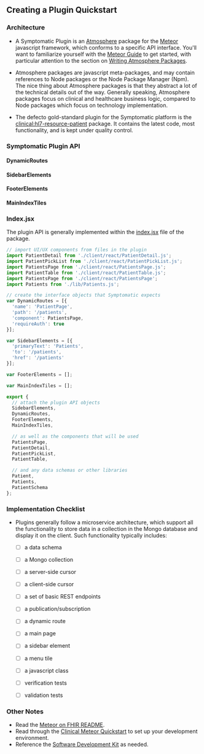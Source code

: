 ## Creating a Plugin Quickstart  

### Architecture  
- A Symptomatic Plugin is an [Atmosphere](https://atmospherejs.com) package for the [Meteor](https://www.meteor.com/) javascript framework, which conforms to a specific API interface.  You'll want to familiarize yourself with the [Meteor Guide](https://guide.meteor.com/) to get started, with particular attention to the section on [Writing Atmosphere Packages](https://guide.meteor.com/writing-atmosphere-packages.html).

- Atmosphere packages are javascript meta-packages, and may contain references to Node packages or the Node Package Manager (Npm).  The nice thing about Atmosphere packages is that they abstract a lot of the technical details out of the way.  Generally speaking, Atmosphere packages focus on clinical and healthcare business logic, compared to Node packages which focus on technology implementation.

- The defecto gold-standard plugin for the Symptomatic platform is the [clinical:hl7-resource-patient](https://github.com/clinical-meteor/hl7-resource-patient) package. It contains the latest code, most functionality, and is kept under quality control.  


### Symptomatic Plugin API  

#### DynamicRoutes
 
#### SidebarElements

#### FooterElements

#### MainIndexTiles

### Index.jsx  

The plugin API is generally implemented within the [index.jsx](https://github.com/clinical-meteor/hl7-resource-patient/blob/master/index.jsx) file of the package.  


```js
// import UI/UX components from files in the plugin
import PatientDetail from './client/react/PatientDetail.js';
import PatientPickList from './client/react/PatientPickList.js';
import PatientsPage from './client/react/PatientsPage.js';
import PatientTable from './client/react/PatientTable.js';
import PatientsPage from './client/react/PatientsPage';
import Patients from './lib/Patients.js';

// create the interface objects that Symptomatic expects
var DynamicRoutes = [{
  'name': 'PatientPage',
  'path': '/patients',
  'component': PatientsPage,
  'requireAuth': true
}];

var SidebarElements = [{
  'primaryText': 'Patients',
  'to': '/patients',
  'href': '/patients'
}];

var FooterElements = [];

var MainIndexTiles = [];

export { 
  // attach the plugin API objects
  SidebarElements, 
  DynamicRoutes, 
  FooterElements, 
  MainIndexTiles,

  // as well as the components that will be used
  PatientsPage,
  PatientDetail,
  PatientPickList,
  PatientTable,

  // and any data schemas or other libraries
  Patient,
  Patients,
  PatientSchema
};
```

### Implementation Checklist  
- Plugins generally follow a microservice architecture, which support all the functionality to store data in a collection in the Mongo database and display it on the client.  Such functionality typically includes:
    - [ ] a data schema
    - [ ] a Mongo collection
    - [ ] a server-side cursor
    - [ ] a client-side cursor
    - [ ] a set of basic REST endpoints
    - [ ] a publication/subscription
    - [ ] a dynamic route
    - [ ] a main page
    - [ ] a sidebar element
    - [ ] a menu tile
    - [ ] a javascript class
    - [ ] verification tests
    - [ ] validation tests


### Other Notes  

- Read the [Meteor on FHIR README](https://github.com/clinical-meteor/meteor-on-fhir).
- Read through the [Clinical Meteor Quickstart](https://github.com/clinical-meteor/software-development-kit/blob/master/documentation/getting.started.md) to set up your development environment.
- Reference the [Software Development Kit](https://github.com/clinical-meteor/software-development-kit) as needed.


